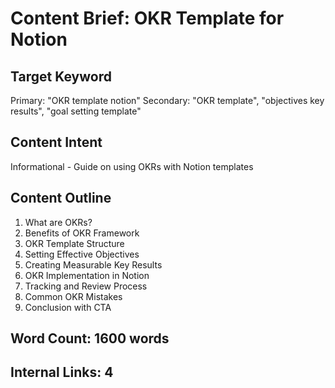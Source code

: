 # Content Brief: OKR Template for Notion

## Target Keyword
Primary: "OKR template notion"
Secondary: "OKR template", "objectives key results", "goal setting template"

## Content Intent
Informational - Guide on using OKRs with Notion templates

## Content Outline
1. What are OKRs?
2. Benefits of OKR Framework
3. OKR Template Structure
4. Setting Effective Objectives
5. Creating Measurable Key Results
6. OKR Implementation in Notion
7. Tracking and Review Process
8. Common OKR Mistakes
9. Conclusion with CTA

## Word Count: 1600 words
## Internal Links: 4
